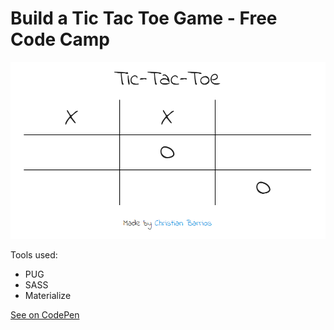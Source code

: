# Build a Tic Tac Toe Game - Free Code Camp

![Sample](https://github.com/christiandbf/Tic-Tac-Toe/blob/master/sample.png "Sample")

Tools used:
  * PUG
  * SASS
  * Materialize  
  
[See on CodePen](https://codepen.io/christiandbf/pen/GMeYpK?editors=0010)
